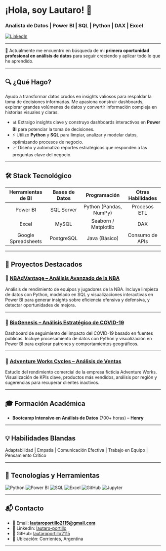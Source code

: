 # ¡Hola, soy Lautaro! 👋 
### Analista de Datos | Power BI | SQL | Python | DAX | Excel

<p align="left"> 
  <a href="https://www.linkedin.com/in/lautaro-portillo-7589451a7/" target="_blank">
    <img src="https://img.shields.io/badge/LinkedIn-0077B5?style=for-the-badge&logo=linkedin&logoColor=white" alt="LinkedIn"/>
  </a>
</p>

---

🚀 Actualmente me encuentro en búsqueda de mi **primera oportunidad profesional en análisis de datos** para seguir creciendo y aplicar todo lo que he aprendido.

---

## 🔍 ¿Qué Hago?
Ayudo a transformar datos crudos en insights valiosos para respaldar la toma de decisiones informadas. Me apasiona construir dashboards, explorar grandes volúmenes de datos y convertir información compleja en historias visuales y claras.

- 📊 Extraigo insights clave y construyo dashboards interactivos en **Power BI** para potenciar la toma de decisiones.
- ⚡ Utilizo **Python** y **SQL** para limpiar, analizar y modelar datos, optimizando procesos de negocio.
- 📈 Diseño y automatizo reportes estratégicos que responden a las preguntas clave del negocio.

---

## 🛠️ Stack Tecnológico

| Herramientas de BI | Bases de Datos | Programación | Otras Habilidades |
| :---: | :---: | :---: | :---: |
| Power BI | SQL Server | Python (Pandas, NumPy) | Procesos ETL |
| Excel | MySQL | Seaborn / Matplotlib | DAX |
| Google Spreadsheets | PostgreSQL | Java (Básico) | Consumo de APIs |

---

## 🚀 Proyectos Destacados

### 📌 [NBAdVantage – Análisis Avanzado de la NBA](https://github.com/lautaroportillo2115/NBAdVantage)
Análisis de rendimiento de equipos y jugadores de la NBA. Incluye limpieza de datos con Python, modelado en SQL y visualizaciones interactivas en Power BI para generar insights sobre eficiencia ofensiva y defensiva, y detectar oportunidades de mejora.

---

### 📌 [BioGenesis – Análisis Estratégico de COVID-19](https://github.com/lautaroportillo2115/Biogenesis)
Dashboard de seguimiento del impacto del COVID-19 basado en fuentes públicas. Incluye procesamiento de datos con Python y visualización en Power BI para explorar patrones y comportamientos geográficos.

---

### 📌 [Adventure Works Cycles – Análisis de Ventas](https://github.com/lautaroportillo2115/AdventureWorldCycles)
Estudio del rendimiento comercial de la empresa ficticia Adventure Works. Visualización de KPIs clave, productos más vendidos, análisis por región y sugerencias para recuperar clientes inactivos.

---

## 🎓 Formación Académica
- **Bootcamp Intensivo en Análisis de Datos** (700+ horas) – **Henry**

---

## 💡 Habilidades Blandas
Adaptabilidad | Empatía | Comunicación Efectiva | Trabajo en Equipo | Pensamiento Crítico

---

## 🧰 Tecnologías y Herramientas
![Python](https://img.shields.io/badge/Python-3776AB?style=flat&logo=python&logoColor=white)
![Power BI](https://img.shields.io/badge/Power%20BI-F2C811?style=flat&logo=powerbi&logoColor=black)
![SQL](https://img.shields.io/badge/SQL-4479A1?style=flat&logo=postgresql&logoColor=white)
![Excel](https://img.shields.io/badge/Excel-217346?style=flat&logo=microsoft-excel&logoColor=white)
![GitHub](https://img.shields.io/badge/GitHub-181717?style=flat&logo=github&logoColor=white)
![Jupyter](https://img.shields.io/badge/Jupyter-F37626?style=flat&logo=jupyter&logoColor=white)

---

## 📬 Contacto

- 📧 Email: **lautaroportillo2115@gmail.com**
- 💼 LinkedIn: [lautaro-portillo](https://www.linkedin.com/in/lautaro-portillo-7589451a7/)
- 📁 GitHub: [lautaroportillo2115](https://github.com/lautaroportillo2115)
- 📍 Ubicación: Corrientes, Argentina
---



